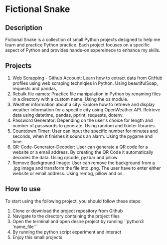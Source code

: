 # Fictional Snake 

## Description

Fictional Snake is a collection of small Python projects designed to help me learn and practice Python practice. Each project focuses on a specific aspect of Python and provides hands-on expereinece to enhance my skills.

## Projects

<ol>
  <li>Web Scrapping - Github Account: Learn how to extract data from GitHub profiles using web scraping techniqies in Python. Using beautifulSoap, requests and pandas,</li>
  <li>Rebulk file names: Practice file manipulation in Python by renaming files in a directory with a custom name. Using the os module.</li>
  <li>Weather information about a city: Explore how to retrieve and display weather information for a specific city using OpenWeather API. Retrieve data using datetime, pandas, pprint, requests, dotenv.</li>
  <li>Password Generator: Depending on the user's choice for length and number of passwords to generate. Using random and tkinter libraries.</li>
  <li>Countdown Timer: User can input the specific number for minutes and seconds, when it finishes it sounds an alarm. Using the pygame and time.</li>
  <li>QR-Code-Generator-Decoder: User can generate a QR code for a website or a email address. By creating the QR Code it automatically decodes the data. Using qrcode, pyzbar and pillow.</li>
  <li>Remove Background Image: User can remove the background from a .jpg image and transform the file into .png. The user have to enter either website or email address. Using rembg, pillow and os.</li>
</ol>

## How to use

To start using the following project, you should follow these steps:
<ol>
  <li>Clone or download the project repository from Github</li>
  <li>Navigate to the directory containing the project files</li>
  <li>Open the terminal and open desire project by running ``python3 'name_file'``</li>
  <li>By running the python script experiment and interact</li>
  <li>Enjoy this small projects</li>
</ol>
